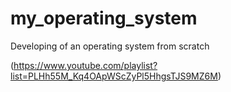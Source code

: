 # my_operating_system
Developing of an operating system from scratch

 (https://www.youtube.com/playlist?list=PLHh55M_Kq4OApWScZyPl5HhgsTJS9MZ6M) 
